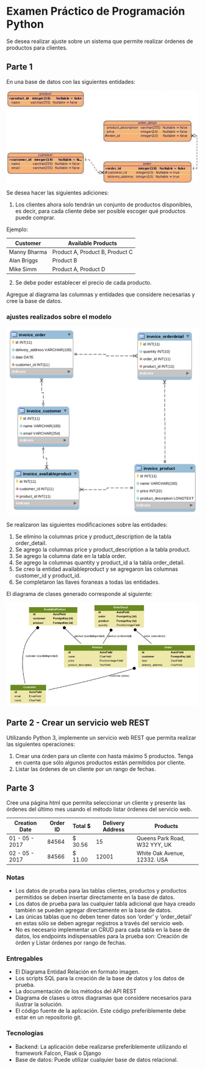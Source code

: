 # Examen Práctico de Programación Python

Se desea realizar ajuste sobre un sistema que permite realizar órdenes de productos para clientes.

## Parte 1

En una base de datos con las siguientes entidades:

![alt text](https://raw.githubusercontent.com/josdavidmo/beitech_test/develop/doc/initial_rem.png)

Se desea hacer las siguientes adiciones:

1. Los clientes ahora solo tendrán un conjunto de productos disponibles, es decir, para cada cliente debe ser posible escoger qué productos puede comprar.

Ejemplo:

| Customer | Available Products |
| ------------- | ------------- |
| Manny Bharma | Product A, Product B, Product C |
| Alan Briggs | Product B |
| Mike Simm | Product A, Product D |

2. Se debe poder establecer el precio de cada producto.

Agregue al diagrama las columnas y entidades que considere necesarias y cree la base de datos.

### ajustes realizados sobre el modelo

![alt text](https://raw.githubusercontent.com/josdavidmo/beitech_test/develop/doc/mer.png)

Se realizaron las siguientes modificaciones sobre las entidades:

1. Se elimino la columnas price y product_description de la tabla order_detail.
2. Se agrego la columnas price y product_description a la tabla product.
3. Se agrego la columna date en la tabla order.
4. Se agrego la columnas quantity y product_id a la tabla order_detail.
5. Se creo la entidad availableproduct y se agregaron las columnas customer_id y product_id.
6. Se completaron las llaves foraneas a todas las entidades.

El diagrama de clases generado corresponde al siguiente:

![alt text](https://raw.githubusercontent.com/josdavidmo/beitech_test/develop/doc/models.png)


## Parte 2 - Crear un servicio web REST

Utilizando Python 3, implemente un servicio web REST que permita realizar las siguientes operaciones:

1. Crear una órden para un cliente con hasta máximo 5 productos. Tenga en cuenta que sólo algunos productos están permitidos por cliente.
2. Listar las órdenes de un cliente por un rango de fechas.

## Parte 3

Cree una página html que permita seleccionar un cliente y presente las órdenes del
último mes usando el método listar órdenes del servicio web.

| Creation Date | Order ID | Total $ | Delivery Address | Products |
| ------------- | ------------- | ------------- | ------------- | ------------- |
| 01 - 05 - 2017 | 84564 | $ 30.56 | 15 | Queens Park Road, W32 YYY, UK | 2 x Product A, 1 x Product B |
| 02 - 05 - 2017 | 84566 | $ 11.00 | 12001 | White Oak Avenue, 12332. USA | 1 x Product C |

### Notas

- Los datos de prueba para las tablas clientes, productos y productos permitidos se deben insertar directamente en la base de datos.
- Los datos de prueba para las cualquier tabla adicional que haya creado también se pueden agregar directamente en la base de datos.
- Las únicas tablas que no deben tener datos son ‘order’ y ‘order_detail’ en estas sólo se deben agregar registros a través del servicio web.
- No es necesario implementar un CRUD para cada tabla en la base de datos, los endpoints indispensables para la prueba son: Creación de órden y Listar órdenes por rango de fechas.


### Entregables

- El Diagrama Entidad Relación en formato imagen.
- Los scripts SQL para la creación de la base de datos y los datos de prueba.
- La documentación de los métodos del API REST
- Diagrama de clases u otros diagramas que considere necesarios para ilustrar la solución.
- El código fuente de la aplicación. Este código preferiblemente debe estar en un repositorio git.


### Tecnologías

- Backend: La aplicación debe realizarse preferiblemente utilizando el framework Falcon, Flask o Django
- Base de datos: Puede utilizar cualquier base de datos relacional.
